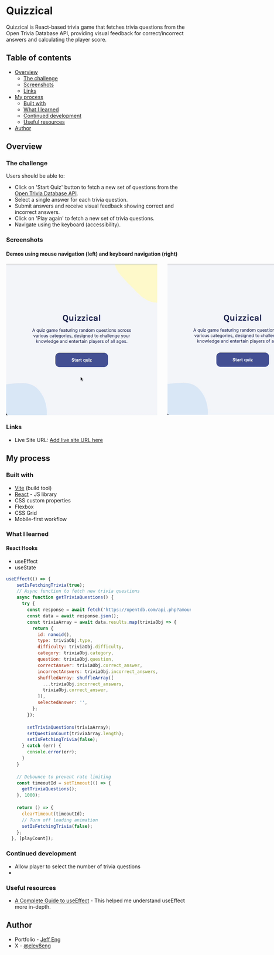 # Quizzical

Quizzical is React-based trivia game that fetches trivia questions from the Open Trivia Database API, providing visual feedback for correct/incorrect answers and calculating the player score.

## Table of contents

- [Overview](#overview)
  - [The challenge](#the-challenge)
  - [Screenshots](#screenshots)
  - [Links](#links)
- [My process](#my-process)
  - [Built with](#built-with)
  - [What I learned](#what-i-learned)
  - [Continued development](#continued-development)
  - [Useful resources](#useful-resources)
- [Author](#author)

## Overview

### The challenge

Users should be able to:

- Click on 'Start Quiz' button to fetch a new set of questions from the [Open Trivia Database API](https://opentdb.com/api_config.php).
- Select a single answer for each trivia question.
- Submit answers and receive visual feedback showing correct and incorrect answers.
- Click on 'Play again' to fetch a new set of trivia questions.
- Navigate using the keyboard (accessibility).

### Screenshots

#### Demos using mouse navigation (left) and keyboard navigation (right)
<div style="display: flex; gap: 2em">
  <img src="./readme_assets/quizzical__full-demo.gif" alt="Quiz game app demonstration with mouse cursor navigation" style="max-height: 650px; object-fit: contain;"/>
  <img src="./readme_assets/quizzical__keyboard-accessible.gif" alt="Quiz game app demonstration with keyboard navigation" style="max-height: 650px; object-fit: contain;"/>
</div>

### Links
- Live Site URL: [Add live site URL here](https://your-live-site-url.com)

## My process

### Built with

- [Vite](https://vite.dev/) (build tool)
- [React](https://reactjs.org/) - JS library
- CSS custom properties
- Flexbox
- CSS Grid
- Mobile-first workflow

### What I learned

#### React Hooks
- useEffect
- useState

```js
useEffect(() => {
    setIsFetchingTrivia(true);
    // Async function to fetch new trivia questions
    async function getTriviaQuestions() {
      try {
        const response = await fetch('https://opentdb.com/api.php?amount=5');
        const data = await response.json();
        const triviaArray = await data.results.map(triviaObj => {
          return {
            id: nanoid(),
            type: triviaObj.type,
            difficulty: triviaObj.difficulty,
            category: triviaObj.category,
            question: triviaObj.question,
            correctAnswer: triviaObj.correct_answer,
            incorrectAnswers: triviaObj.incorrect_answers,
            shuffledArray: shuffleArray([
              ...triviaObj.incorrect_answers,
              triviaObj.correct_answer,
            ]),
            selectedAnswer: '',
          };
        });

        setTriviaQuestions(triviaArray);
        setQuestionCount(triviaArray.length);
        setIsFetchingTrivia(false);
      } catch (err) {
        console.error(err);
      }
    }

    // Debounce to prevent rate limiting
    const timeoutId = setTimeout(() => {
      getTriviaQuestions();
    }, 1000);

    return () => {
      clearTimeout(timeoutId);
      // Turn off loading animation
      setIsFetchingTrivia(false);
    };
  }, [playCount]);
```

### Continued development
- Allow player to select the number of trivia questions
- 

### Useful resources
- [A Complete Guide to useEffect](https://overreacted.io/a-complete-guide-to-useeffect/) - This helped me understand useEffect more in-depth. 

## Author

- Portfolio - [Jeff Eng](https://www.jeffeng.com)
- X - [@elev8eng](https://www.x.com/elev8eng)